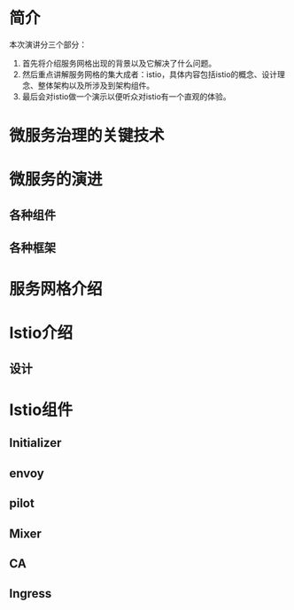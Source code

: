 # 简介
本次演讲分三个部分：

1. 首先将介绍服务网格出现的背景以及它解决了什么问题。
2. 然后重点讲解服务网格的集大成者：istio，具体内容包括istio的概念、设计理念、整体架构以及所涉及到架构组件。
3. 最后会对istio做一个演示以便听众对istio有一个直观的体验。

# 微服务治理的关键技术


# 微服务的演进
## 各种组件
## 各种框架

# 服务网格介绍

# Istio介绍
## 设计

# Istio组件
## Initializer
## envoy
## pilot
## Mixer
## CA
## Ingress
